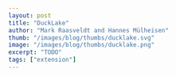 ```yaml
---
layout: post
title: "DuckLake"
author: "Mark Raasveldt and Hannes Mülheisen"
thumb: "/images/blog/thumbs/ducklake.svg"
image: "/images/blog/thumbs/ducklake.png"
excerpt: "TODO"
tags: ["extension"]
---
```


